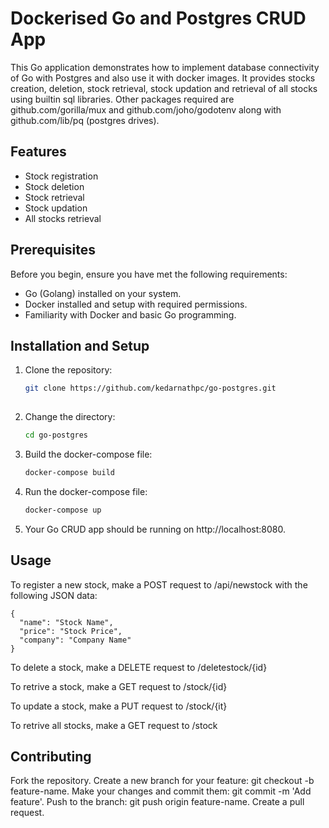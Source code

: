 # Dockerised Go and Postgres CRUD App 

This Go application demonstrates how to implement database connectivity of Go with Postgres and also use it with docker images.
It provides stocks creation, deletion, stock retrieval, stock updation and retrieval of all stocks using builtin sql libraries.
Other packages required are github.com/gorilla/mux and github.com/joho/godotenv along with github.com/lib/pq (postgres drives).

## Features

- Stock registration
- Stock deletion
- Stock retrieval
- Stock updation
- All stocks retrieval

## Prerequisites

Before you begin, ensure you have met the following requirements:

- Go (Golang) installed on your system.
- Docker installed and setup with required permissions.
- Familiarity with Docker and basic Go programming.

## Installation and Setup

1. Clone the repository:

   ```bash
   git clone https://github.com/kedarnathpc/go-postgres.git
  
2. Change the directory:
   
   ```bash
   cd go-postgres

3. Build the docker-compose file:

    ```bash
    docker-compose build

3. Run the docker-compose file:

    ```bash
    docker-compose up

4. Your Go CRUD app should be running on http://localhost:8080.

## Usage

To register a new stock, make a POST request to /api/newstock with the following JSON data:

    {
      "name": "Stock Name",
      "price": "Stock Price",
      "company": "Company Name"
    }

To delete a stock, make a DELETE request to /deletestock/{id}

To retrive a stock, make a GET request to /stock/{id}

To update a stock, make a PUT request to /stock/{it}

To retrive all stocks, make a GET request to /stock

## Contributing 

Fork the repository.
Create a new branch for your feature: git checkout -b feature-name.
Make your changes and commit them: git commit -m 'Add feature'.
Push to the branch: git push origin feature-name.
Create a pull request.
  